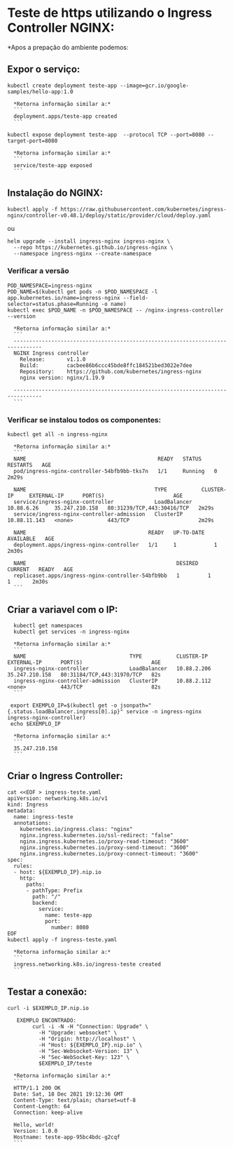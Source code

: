 # Teste de https utilizando o Ingress Controller NGINX:
*Apos a prepação do ambiente podemos:

## Expor o serviço:
```
kubectl create deployment teste-app --image=gcr.io/google-samples/hello-app:1.0
```
      *Retorna informação similar a:*
      ```
      deployment.apps/teste-app created
      ```
```
kubectl expose deployment teste-app  --protocol TCP --port=8080 --target-port=8080
```
      *Retorna informação similar a:*
      ```
      service/teste-app exposed
      ```

## Instalação do NGINX:
  ```
  kubectl apply -f https://raw.githubusercontent.com/kubernetes/ingress-nginx/controller-v0.48.1/deploy/static/provider/cloud/deploy.yaml
  ```
  ou
  ```
  helm upgrade --install ingress-nginx ingress-nginx \
    --repo https://kubernetes.github.io/ingress-nginx \
    --namespace ingress-nginx --create-namespace
  ```
### Verificar a versão
  ```
  POD_NAMESPACE=ingress-nginx
  POD_NAME=$(kubectl get pods -n $POD_NAMESPACE -l app.kubernetes.io/name=ingress-nginx --field-selector=status.phase=Running -o name)
  kubectl exec $POD_NAME -n $POD_NAMESPACE -- /nginx-ingress-controller --version
  ```
      *Retorna informação similar a:*
      ```
      -------------------------------------------------------------------------------
      NGINX Ingress controller
        Release:       v1.1.0
        Build:         cacbee86b6ccc45bde8ffc184521bed3022e7dee
        Repository:    https://github.com/kubernetes/ingress-nginx
        nginx version: nginx/1.19.9

      -------------------------------------------------------------------------------
      ```
### Verificar se instalou todos os componentes:
  ```
  kubectl get all -n ingress-nginx
  ```
      *Retorna informação similar a:*
      ```
      NAME                                          READY   STATUS    RESTARTS   AGE
      pod/ingress-nginx-controller-54bfb9bb-tks7n   1/1     Running   0          2m29s

      NAME                                         TYPE           CLUSTER-IP     EXTERNAL-IP      PORT(S)                      AGE
      service/ingress-nginx-controller             LoadBalancer   10.88.6.26     35.247.210.158   80:31239/TCP,443:30416/TCP   2m29s
      service/ingress-nginx-controller-admission   ClusterIP      10.88.11.143   <none>           443/TCP                      2m29s

      NAME                                       READY   UP-TO-DATE   AVAILABLE   AGE
      deployment.apps/ingress-nginx-controller   1/1     1            1           2m30s

      NAME                                                DESIRED   CURRENT   READY   AGE
      replicaset.apps/ingress-nginx-controller-54bfb9bb   1         1         1       2m30s
      ```
##  Criar a variavel com o IP:
```
  kubectl get namespaces
  kubectl get services -n ingress-nginx
```
      *Retorna informação similar a:*
      ```
      NAME                                 TYPE           CLUSTER-IP    EXTERNAL-IP      PORT(S)                      AGE
      ingress-nginx-controller             LoadBalancer   10.88.2.206   35.247.210.158   80:31184/TCP,443:31970/TCP   82s
      ingress-nginx-controller-admission   ClusterIP      10.88.2.112   <none>           443/TCP                      82s
      ```
 ``` 
  export EXEMPLO_IP=$(kubectl get -o jsonpath="{.status.loadBalancer.ingress[0].ip}" service -n ingress-nginx ingress-nginx-controller)
  echo $EXEMPLO_IP
```
      *Retorna informação similar a:*
      ```
      35.247.210.158
      ```


##  Criar o Ingress Controller:
```
cat <<EOF > ingress-teste.yaml
apiVersion: networking.k8s.io/v1
kind: Ingress
metadata:
  name: ingress-teste
  annotations:
    kubernetes.io/ingress.class: "nginx"
    nginx.ingress.kubernetes.io/ssl-redirect: "false"
    nginx.ingress.kubernetes.io/proxy-read-timeout: "3600"
    nginx.ingress.kubernetes.io/proxy-send-timeout: "3600"
    nginx.ingress.kubernetes.io/proxy-connect-timeout: "3600"
spec:
  rules:
  - host: ${EXEMPLO_IP}.nip.io
    http:
      paths:
      - pathType: Prefix
        path: "/"
        backend:
          service:
            name: teste-app
            port:
              number: 8080
EOF
kubectl apply -f ingress-teste.yaml
```
      *Retorna informação similar a:*
      ```
      ingress.networking.k8s.io/ingress-teste created
      ```

##  Testar a conexão:
  ```
  curl -i $EXEMPLO_IP.nip.io

     EXEMPLO ENCONTRADO:
          curl -i -N -H "Connection: Upgrade" \
            -H "Upgrade: websocket" \
            -H "Origin: http://localhost" \
            -H "Host: ${EXEMPLO_IP}.nip.io" \
            -H "Sec-Websocket-Version: 13" \
            -H "Sec-WebSocket-Key: 123" \
            $EXEMPLO_IP/teste
  ```
      *Retorna informação similar a:*
      ```
      HTTP/1.1 200 OK
      Date: Sat, 18 Dec 2021 19:12:36 GMT
      Content-Type: text/plain; charset=utf-8
      Content-Length: 64
      Connection: keep-alive

      Hello, world!
      Version: 1.0.0
      Hostname: teste-app-95bc4bdc-g2cqf
      ```
